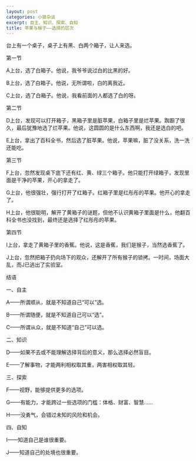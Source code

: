 ```yaml
---
layout: post
categories: 小狼杂谈
excerpt: 自主、知识、探索、自知
title: 苹果与猴子——选择的层次
---
```


台上有一个桌子，桌子上有黑、白两个箱子，让人来选。

第一节

A上台，选了白箱子。他说，我爷爷说过白的比黑的好。

B上台，选了白箱子。他说，无所谓啦，白的离我近。

C上台，选了白箱子。他说，我看前面的人都选了白的呀。

第二节

D上台，发现可以打开箱子，黑箱子里是脏苹果，白箱子里是烂苹果。踟蹰了很久，最后犹豫地选了烂苹果。他说，这圆圆的是什么东西啊，我还是选白的吧。

E上台，拿出了百科全书，然后选了脏苹果。他说，苹果嘛，脏了没关系，洗一洗还能吃。

第三节

F上台，忽然发现桌下底下还有红、黄、绿三个箱子。他只能打开绿箱子，发现里面是干净的苹果，开心的拿走了。

G上台，他很强壮，强行打开了红箱子。红箱子里是红彤彤的苹果。他开心的拿走了。

H上台，他很聪明，解开了黄箱子的谜题，但他不认识黄箱子里面是什么，他翻百科全书也没找到，最终还是选择了红彤彤的苹果。

第四节

I上台，拿走了黄箱子里的香蕉。他说，这是香蕉，我们是猴子，当然选香蕉了。

J上台，忽然把箱子扔向场下的观众，还解开了所有猴子的锁拷。一时间，场面大乱，而J已逃出了实验室。

结语

一、自主

A——所谓顺从，就是不知道自己“可以”选。

B——所谓随便，就是不知道自己可以“选”。

C——所谓从众，就是不知道“自己”可以选。

二、知识

D——如果不去或不能理解选择背后的意义，那么选择必然盲目。

E——了解事物，才能两利相权取其重，两害相权取其轻。

三、探索

F——视野，能够提供更多的选项。

G——有能力，才能跨过一些选项的门槛：体格、财富、智慧……

H——没勇气，会错过未知的风险和机会。

四、自知

I——知道自己是谁很重要。

J——知道自己的处境也很重要。
